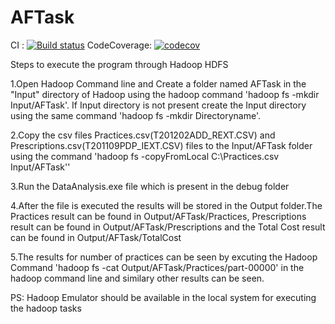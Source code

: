 # AFTask

CI : [![Build status](https://ci.appveyor.com/api/projects/status/lhc9167efjh6stws?svg=true)](https://ci.appveyor.com/project/rpavankumar-reddy/aftask)
CodeCoverage: [![codecov](https://codecov.io/gh/rpavankumar-reddy/AFTask/branch/master/graph/badge.svg)](https://codecov.io/gh/rpavankumar-reddy/AFTask)



Steps to execute the program through Hadoop HDFS

1.Open Hadoop Command line and Create a folder named AFTask in the "Input" directory of Hadoop using the hadoop command 'hadoop fs -mkdir Input/AFTask'.
If Input directory is not present create the Input directory using the same command 'hadoop fs -mkdir Directoryname'.

2.Copy the csv files Practices.csv(T201202ADD_REXT.CSV) and Prescriptions.csv(T201109PDP_IEXT.CSV) files to the Input/AFTask folder using the command
'hadoop fs -copyFromLocal C:\Practices.csv Input/AFTask''

3.Run the DataAnalysis.exe file which is present in the debug folder

4.After the file is executed the results will be stored in the Output folder.The Practices result can be found in Output/AFTask/Practices, 
Prescriptions result can be found in Output/AFTask/Prescriptions and the Total Cost result can be found in Output/AFTask/TotalCost

5.The results for number of practices can be seen by excuting the Hadoop Command 'hadoop fs -cat Output/AFTask/Practices/part-00000' 
in the hadoop command line and similary other results can be seen.

PS: Hadoop Emulator should be available in the local system for executing the hadoop tasks